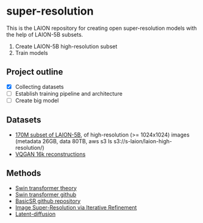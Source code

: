 # super-resolution
This is the LAION repository for creating open super-resolution models with the help of LAION-5B subsets.

1) Create LAION-5B high-resolution subset
2) Train models

## Project outline
- [x] Collecting datasets
- [ ] Establish training pipeline and architecture
- [ ] Create big model

## Datasets
- [170M subset of LAION-5B](https://huggingface.co/datasets/laion/laion-high-resolution), of high-resolution (>= 1024x1024) images (metadata 26GB, data 80TB, aws s3 ls s3://s-laion/laion-high-resolution/)
- [VQGAN 16k reconstructions](https://huggingface.co/datasets/johnowhitaker/vqgan16k_reconstruction)

## Methods
- [Swin transformer theory](https://sh-tsang.medium.com/review-swin-transformer-3438ea335585)
- [Swin transformer github](https://github.com/JingyunLiang/SwinIR)
- [BasicSR github repository](https://github.com/xinntao/BasicSR)
- [Image Super-Resolution via Iterative Refinement](https://github.com/Janspiry/Image-Super-Resolution-via-Iterative-Refinement)
- [Latent-diffusion](https://github.com/CompVis/latent-diffusion)

